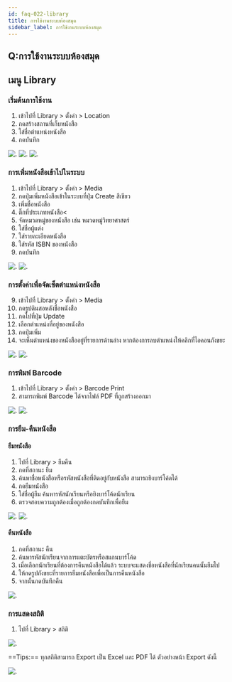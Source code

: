 ```yaml
---
id: faq-022-library
title: การใช้งานระบบห้องสมุด
sidebar_label: การใช้งานระบบห้องสมุด
---
```


## Q:การใช้งานระบบห้องสมุด

## เมนู Library

### เริ่มต้นการใช้งาน

1.  เข้าไปที่ Library > ตั้งค่า > Location
2.  กดสร้างสถานที่เก็บหนังสือ
3.  ใส่ชื่อตำแหน่งหนังสือ
4.  กดบันทึก

![.](/img/manual/faq/21L1.jpg)
![.](/img/manual/faq/21L2.jpg)
![.](/img/manual/faq/21L3.jpg)

### การเพิ่มหนังสือเข้าไปในระบบ

1.  เข้าไปที่ Library > ตั้งค่า > Media
2.  กดปุ่มเพิ่มหนังสือเข้าในระบบที่ปุ่ม Create สีเขียว
3.  เพิ่มชื่อหนังสือ
4.  ติ๊กที่ประเภทหนังสือ<
5.  จัดหมวดหมู่ของหนังสือ เช่น หมวดหมู่วิทยาศาสตร์
6.  ใส่ชื่อผู้แต่ง
7.  ใส่รายละเอียดหนังสือ
8.  ใส่รหัส ISBN ของหนังสือ
9.  กดบันทึก

![.](/img/manual/faq/21M1.jpg)
![.](/img/manual/faq/21M2.jpg)

### การตั้งค่าเพื่อจัดเซ็ตตำแหน่งหนังสือ

9.  เข้าไปที่ Library > ตั้งค่า > Media
10. กดรูปดินสอหลังชื่อหนังสือ
11. กดไปที่ปุ่ม Update
12. เลือกตำแหน่งที่อยู่ของหนังสือ
13. กดปุ่มเพิ่ม
14. จะเห็นตำแหน่งของหนังสืออยู่ที่รายการด้านล่าง หากต้องการลบตำแหน่งให้คลิกที่ไอคอนถังขยะ

![.](/img/manual/faq/21M3.jpg)
![.](/img/manual/faq/21M4.jpg)

### การพิมพ์ Barcode

1.  เข้าไปที่ Library > ตั้งค่า > Barcode Print
2.  สามารถพิมพ์ Barcode ได้จากไฟล์ PDF ที่ถูกสร้างออกมา

![.](/img/manual/faq/21BP1.jpg)
![.](/img/manual/faq/21BP2.jpg)

### การยืม-คืนหนังสือ

#### ยืมหนังสือ

1.  ไปที่ Library > ยืมคืน
2.  กดที่สถานะ ยืม
3.  ค้นหาชื่อหนังสือหรือรหัสหนังสือที่ติดอยู่กับหนังสือ สามารถยิงบาร์โค้ดได้
4.  กดยืมหนังสือ
5.  ใส่ชื่อผู้ยืม ค้นหารหัสนักเรียนหรือยิงบาร์โค้ดนักเรียน
6.  ตรวจสอบความถูกต้องเมื่อถูกต้องกดบันทึกเพื่อยืม

![.](/img/manual/faq/21Rentbook.jpg)
![.](/img/manual/faq/21Rentbook1.jpg)

#### คืนหนังสือ

1.  กดที่สถานะ คืน
2.  ค้นหารหัสนักเรียนจากการแตะบัตรหรือสแกนบาร์โค้ด
3.  เมื่อเลือกนักเรียนที่ต้องการคืนหนังสือได้แล้ว ระบบจะแสดงชื่อหนังสือที่นักเรียนคนนั้นยืมไป
4.  ให้กดรูปถังขยะที่รายการยืมหนังสือเพื่อเป็นการคืนหนังสือ
5.  จากนั้นกดบันทึกคืน

![.](/img/manual/faq/21return_book.jpg)

### การแสดงสถิติ

1.  ไปที่ Library > สถิติ

![.](/img/manual/faq/21Static1.jpg)

==Tips:== ทุกสถิติสามารถ Export เป็น Excel และ PDF ได้
ตัวอย่างหน้า Export ดังนี้

![.](/img/manual/faq/21Static2.jpg)
